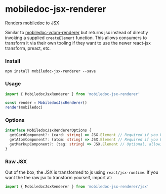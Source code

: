 # mobiledoc-jsx-renderer

Renders [mobiledoc](https://bustle.github.io/mobiledoc-kit/demo/) to JSX

Similar to [mobiledoc-vdom-renderer](https://github.com/bustle/mobiledoc-vdom-renderer) but returns jsx instead of directly invoking a supplied `createElement` function. This allows consumers to transform it via their own tooling if they want to use the newer react-jsx transform, preact, etc.

### Install

```
npm install mobiledoc-jsx-renderer --save
```

### Usage

```js
import { MobiledocJsxRenderer } from 'mobiledoc-jsx-renderer'

const render = MobiledocJsxRenderer()
render(mobiledoc)
```

### Options

```ts
interface MobiledocJsxRendererOptions {
  getCardComponent?: (card: string) => JSX.Element // Required if you have custom cards to renderer
  getAtomComponent?: (atom: string) => JSX.Element // Required if you have custom atoms to renderer
  getMarkupComponent?: (tag: string) => JSX.Element // Optional, allowing you to alter/change output for markup tags
}
```

### Raw JSX

Out of the box, the JSX is transformed to js using `react/jsx-runtime`. If you want the the raw jsx to transform yourself, import at:

```js
import { MobiledocJsxRenderer } from 'mobiledoc-jsx-renderer/jsx'
```
